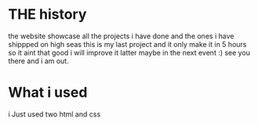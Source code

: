 # THE history

the website showcase all the projects i have done and the ones i have shippped on high seas this is my last project and  it only make it in 5 hours so it aint that good i will improve it latter maybe in the next event :) see you there and i am out. 


# What i used

i Just used two html and css


